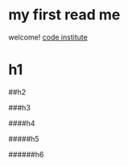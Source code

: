 # my first read me

welcome! [code institute](https://codeinstitute.net)

# h1

##h2

###h3 

####h4

#####h5

######h6

